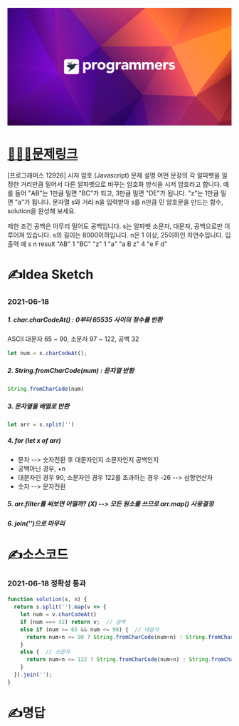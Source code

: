 [![프로그래머스](../프로그래머스표지.png)](https://programmers.co.kr/learn/courses/30/lessons/12926)
# [👩🏻‍💻문제링크](https://programmers.co.kr/learn/courses/30/lessons/12926)

[프로그래머스 12926] 시저 암호 (Javascript)
문제 설명
어떤 문장의 각 알파벳을 일정한 거리만큼 밀어서 다른 알파벳으로 바꾸는 암호화 방식을 시저 암호라고 합니다. 예를 들어 "AB"는 1만큼 밀면 "BC"가 되고, 3만큼 밀면 "DE"가 됩니다. "z"는 1만큼 밀면 "a"가 됩니다. 문자열 s와 거리 n을 입력받아 s를 n만큼 민 암호문을 만드는 함수, solution을 완성해 보세요.

제한 조건
공백은 아무리 밀어도 공백입니다.
s는 알파벳 소문자, 대문자, 공백으로만 이루어져 있습니다.
s의 길이는 8000이하입니다.
n은 1 이상, 25이하인 자연수입니다.
입출력 예
s	n	result
"AB"	1	"BC"
"z"	1	"a"
"a B z"	4	"e F d"

# ✍️Idea Sketch

### 2021-06-18

##### 1. char.charCodeAt() : 0부터 65535 사이의 정수를 반환
ASCII 대문자 65 ~ 90, 소문자 97 ~ 122, 공백 32
```javascript
let num = x.charCodeAt();
```

##### 2. String.fromCharCode(num) : 문자열 반환
```javascript
String.fromCharCode(num)
```

##### 3. 문자열을 배열로 반환
```javascript
let arr = s.split('')
```

##### 4. for (let x of arr) 
- 문자 --> 숫자전환 후 대문자인지 소문자인지 공백인지
- 공백아닌 경우, +n
- 대문자인 경우 90, 소문자인 경우 122를 초과하는 경우 -26 --> 삼항연산자 
- 숫자 --> 문자전환

##### 5. arr.filter를 써보면 어떨까? (X) --> 모든 원소를 쓰므로 arr.map() 사용결정 
##### 6. join('')으로 마무리

# ✍️소스코드

### 2021-06-18 정확성 통과

```javascript
function solution(s, n) {
  return s.split('').map(v => {
    let num = v.charCodeAt()
    if (num === 32) return v;  // 공백
    else if (num >= 65 && num <= 90) {  // 대문자
      return num+n <= 90 ? String.fromCharCode(num+n) : String.fromCharCode(num+n-26)
    }
    else {  // 소문자
      return num+n <= 122 ? String.fromCharCode(num+n) : String.fromCharCode(num+n-26)
    }
  }).join('');
}
```

# ✍️명답

